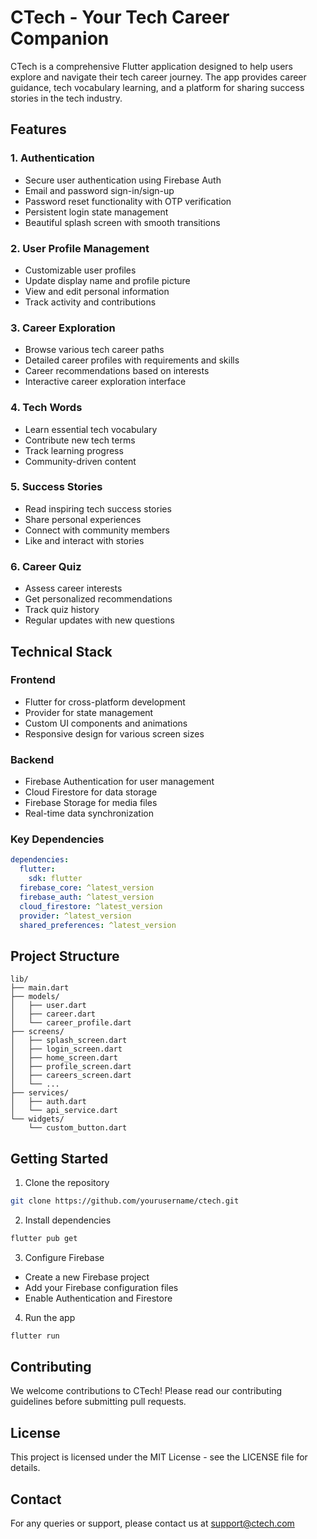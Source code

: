 # CTech - Your Tech Career Companion

CTech is a comprehensive Flutter application designed to help users explore and navigate their tech career journey. The app provides career guidance, tech vocabulary learning, and a platform for sharing success stories in the tech industry.

## Features

### 1. Authentication
- Secure user authentication using Firebase Auth
- Email and password sign-in/sign-up
- Password reset functionality with OTP verification
- Persistent login state management
- Beautiful splash screen with smooth transitions

### 2. User Profile Management
- Customizable user profiles
- Update display name and profile picture
- View and edit personal information
- Track activity and contributions

### 3. Career Exploration
- Browse various tech career paths
- Detailed career profiles with requirements and skills
- Career recommendations based on interests
- Interactive career exploration interface

### 4. Tech Words
- Learn essential tech vocabulary
- Contribute new tech terms
- Track learning progress
- Community-driven content

### 5. Success Stories
- Read inspiring tech success stories
- Share personal experiences
- Connect with community members
- Like and interact with stories

### 6. Career Quiz
- Assess career interests
- Get personalized recommendations
- Track quiz history
- Regular updates with new questions

## Technical Stack

### Frontend
- Flutter for cross-platform development
- Provider for state management
- Custom UI components and animations
- Responsive design for various screen sizes

### Backend
- Firebase Authentication for user management
- Cloud Firestore for data storage
- Firebase Storage for media files
- Real-time data synchronization

### Key Dependencies
```yaml
dependencies:
  flutter:
    sdk: flutter
  firebase_core: ^latest_version
  firebase_auth: ^latest_version
  cloud_firestore: ^latest_version
  provider: ^latest_version
  shared_preferences: ^latest_version
```

## Project Structure

```
lib/
├── main.dart
├── models/
│   ├── user.dart
│   ├── career.dart
│   └── career_profile.dart
├── screens/
│   ├── splash_screen.dart
│   ├── login_screen.dart
│   ├── home_screen.dart
│   ├── profile_screen.dart
│   ├── careers_screen.dart
│   └── ...
├── services/
│   ├── auth.dart
│   └── api_service.dart
└── widgets/
    └── custom_button.dart
```

## Getting Started

1. Clone the repository
```bash
git clone https://github.com/yourusername/ctech.git
```

2. Install dependencies
```bash
flutter pub get
```

3. Configure Firebase
- Create a new Firebase project
- Add your Firebase configuration files
- Enable Authentication and Firestore

4. Run the app
```bash
flutter run
```

## Contributing

We welcome contributions to CTech! Please read our contributing guidelines before submitting pull requests.

## License

This project is licensed under the MIT License - see the LICENSE file for details.

## Contact

For any queries or support, please contact us at support@ctech.com

